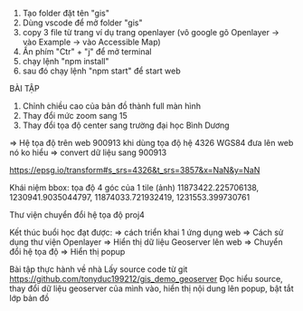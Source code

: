 1. Tạo folder đặt tên "gis"
2. Dùng vscode để mở folder "gis"
3. copy 3 file từ trang ví dụ trang openlayer
(vô google gõ Openlayer -> vào Example -> vào Accessible Map)
4. Ấn phím "Ctr" + "j" để mở terminal
5. chạy lệnh "npm install"
6. sau đó chạy lệnh "npm start" để start web


BÀI TẬP
1. Chỉnh chiều cao của bản đồ thành full màn hình
2. Thay đổi mức zoom sang 15
3. Thay đổi tọa độ center sang trường đại học Bình Dương











=> Hệ tọa độ trên web 900913
khi dùng tọa độ hệ 4326 WGS84 đưa lên web nó ko hiểu 
=> convert dữ liệu sang 900913

https://epsg.io/transform#s_srs=4326&t_srs=3857&x=NaN&y=NaN


Khái niệm bbox:  tọa độ 4 góc của 1 tile (ảnh)
11873422.225706138,
1230941.9035044797,
11874033.721932419,
1231553.399730761


Thư viện chuyển đổi hệ tọa độ proj4

Kết thúc buổi học đạt được:
=> cách triển khai 1 ứng dụng web
=> Cách sử dụng thư viện Openlayer
=> Hiển thị dữ liệu Geoserver lên web
=> Chuyển đổi hệ tọa độ
=> Hiển thị popup 

Bài tập thực hành về nhà
Lấy source code từ git https://github.com/tonyduc199212/gis_demo_geoserver
Đọc hiểu source, thay đổi dữ liệu geoserver của mình vào, hiển thị nội dung lên popup, bật tắt lớp bản đồ